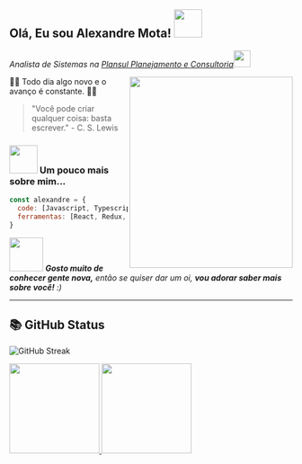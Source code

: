 <h2> Olá, Eu sou Alexandre Mota! <img src="https://media.giphy.com/media/v1.Y2lkPTc5MGI3NjExNjNjdGR2a3puZjBrbDlyY3dpc3BwaTM5MWg1aXV6ZjQ5NmphbGM3NSZlcD12MV9pbnRlcm5hbF9naWZfYnlfaWQmY3Q9Zw/yoJC2R5uH2Z3tNi6s0/giphy.gif" width="50"></h2>
<p><em>Analista de Sistemas na <a href="http://plansul.com.br">Plansul Planejamento e Consultoria</a><img src="https://media.giphy.com/media/v1.Y2lkPTc5MGI3NjExcmd2bzRlZTdsbGZkdTh1ZWkzdzNtd29sZDE2MnZwaXFoMGR4bm5ocyZlcD12MV9pbnRlcm5hbF9naWZfYnlfaWQmY3Q9Zw/TLnWsIBRegQyWxG4Dw/giphy.gif" width="30"></br></em></p>



<img align='right' src="https://media.giphy.com/media/v1.Y2lkPTc5MGI3NjExZXFuMGRka2pqNm92bzloNGxyaXhsbnk2N2dlYnNmZ2VrN2lqMTZ0byZlcD12MV9pbnRlcm5hbF9naWZfYnlfaWQmY3Q9Zw/qgQUggAC3Pfv687qPC/giphy.gif" width="290" height="340">
👨‍💻 Todo dia algo novo e o avanço é constante. 👩‍💻




> "Você pode criar qualquer coisa: basta escrever." - C. S. Lewis



### <img src="https://media.giphy.com/media/v1.Y2lkPTc5MGI3NjExa245ZnpwenFsNWxlM2pyOGR2ZmZteGhkOG5ycTI1cWJsa3ZsdXBvcCZlcD12MV9pbnRlcm5hbF9naWZfYnlfaWQmY3Q9Zw/1ROWyksAay7f0qLed0/giphy.gif" width="50"> Um pouco mais sobre mim...  

```javascript
const alexandre = {
  code: [Javascript, Typescript, HTML, CSS, PHP, Python],
  ferramentas: [React, Redux, Node, Storybook, Styled-Components, Jest, Docker],
}
```

<img src="https://media.giphy.com/media/LnQjpWaON8nhr21vNW/giphy.gif" width="60"> <em><b>Gosto muito de conhecer gente nova,</b> então se quiser dar um oi, <b>vou adorar saber mais sobre você!</b> :)</em>

---
 ## 📚 GitHub Status
![GitHub Streak](https://streak-stats.demolab.com/?user=AlexandreNMota&theme=vision-friendly-dark&date_format=j%20M%5B%20Y%5D&card_width=806)
<div>
<a href="https://github.com/AlexandreNMota">
<img loading="lazy" height="160em" src="https://github-readme-stats.vercel.app/api/top-langs/?username=AlexandreNMota&layout=compact&langs_count=7&theme=dracula"/>
<img loading="lazy" height="160em" src="https://github-readme-stats.vercel.app/api?username=AlexandreNMota&show_icons=true&theme=dracula&include_all_commits=true&count_private=true"/>
</div>

